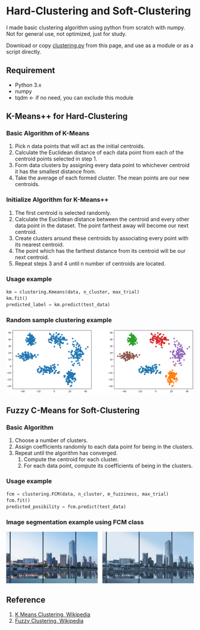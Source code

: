 # Hard-Clustering and Soft-Clustering

I made basic clustering algorithm using python from scratch with numpy. Not for general use, not optimized, just for study.

Download or copy [clustering.py](clustering.py) from this page, and use as a module or as a script directly.

## Requirement
- Python 3.x
- numpy
- tqdm <- if no need, you can exclude this module

## K-Means++ for Hard-Clustering
### Basic Algorithm of K-Means
1. Pick n data points that will act as the initial centroids.
2. Calculate the Euclidean distance of each data point from each of the centroid points selected in step 1.
3. Form data clusters by assigning every data point to whichever centroid it has the smallest distance from.
4. Take the average of each formed cluster. The mean points are our new centroids.

### Initialize Algorithm for K-Means++
1. The first centroid is selected randomly.
2. Calculate the Euclidean distance between the centroid and every other data point in the dataset. The point farthest away will become our next centroid.
3. Create clusters around these centroids by associating every point with its nearest centroid.
4. The point which has the farthest distance from its centroid will be our next centroid.
5. Repeat steps 3 and 4 until n number of centroids are located. 

### Usage example
```python
km = clustering.Kmeans(data, n_cluster, max_trial)
km.fit()
predicted_label = km.predict(test_data)
```

### Random sample clustering example
![example](join.png)

## Fuzzy C-Means for Soft-Clustering
### Basic Algorithm
1. Choose a number of clusters.
2. Assign coefficients randomly to each data point for being in the clusters.
3. Repeat until the algorithm has converged.
   1. Compute the centroid for each cluster.
   1. For each data point, compute its coefficients of being in the clusters.

### Usage example
```python
fcm = clustering.FCM(data, n_cluster, m_fuzziness, max_trial)
fcm.fit()
predicted_posibility = fcm.predict(test_data)
```

### Image segmentation example using FCM class
![example](join_1.png)

## Reference
1. [K Means Clustering, Wikipedia](https://en.wikipedia.org/wiki/K-means_clustering)
2. [Fuzzy Clustering, Wikipedia](https://en.wikipedia.org/wiki/Fuzzy_clustering)

